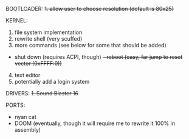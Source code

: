 BOOTLOADER:
~~1. allow user to choose resolution (default is 80x25)~~

KERNEL:
1. file system implementation
2. rewrite shell (very scuffed)
3. more commands (see below for some that should be added)
  - shut down (requires ACPI, though)
  ~~- reboot    (easy, far jump to reset vector (0xFFFF:0))~~
4. text editor
5. potentially add a login system

DRIVERS:
~~1. Sound Blaster 16~~

PORTS:
- nyan cat
- DOOM (eventually, though it will require me to rewrite it 100% in
        assembly)
